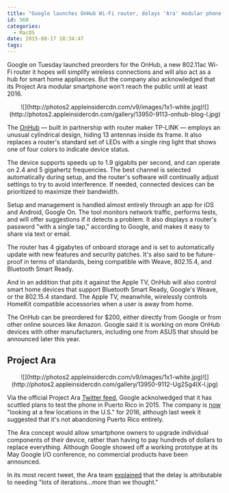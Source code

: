 ```yaml
---
title: "Google launches OnHub Wi-Fi router, delays 'Ara' modular phone tests to 2016"
id: 568
categories:
  - MacOS
date: 2015-08-17 18:34:47
tags:
---
```


<span itemprop="articleBody" readability="33"><span>Google on Tuesday launched preorders for the OnHub, a new 802.11ac Wi-Fi router it hopes will simplify wireless connections and will also act as a hub for smart home appliances. But the company also acknowledged that its Project Ara modular smartphone won't reach the public until at least 2016.

</span>

<div align="center">
<div>![](http://photos2.appleinsidercdn.com/v9/images/1x1-white.jpg)<noscript>![](http://photos2.appleinsidercdn.com/gallery/13950-9113-onhub-blog-l.jpg)</noscript></div>

<span></span></div>

The [OnHub](http://on.google.com/hub) — built in partnership with router maker TP-LINK — employs an unusual cylindrical design, hiding 13 antennas inside its frame. It also replaces a router's standard set of LEDs with a single ring light that shows one of four colors to indicate device status.

The device supports speeds up to 1.9 gigabits per second, and can operate on 2.4 and 5 gigahertz frequencies. The best channel is selected automatically during setup, and the router's software will continually adjust settings to try to avoid interference. If needed, connected devices can be prioritized to maximize their bandwidth.

Setup and management is handled almost entirely through an app for iOS and Android, Google On. The tool monitors network traffic, performs tests, and will offer suggestions if it detects a problem. It also displays a router's password "with a single tap," according to Google, and makes it easy to share via text or email.

The router has 4 gigabytes of onboard storage and is set to automatically update with new features and security patches. It's also said to be future-proof in terms of standards, being compatible with Weave, 802.15.4, and Bluetooth Smart Ready.

And in an addition that pits it against the Apple TV, OnHub will also control smart home devices that support Bluetooth Smart Ready, Google's Weave, or the 802.15.4 standard. The Apple TV, meanwhile, wirelessly controls HomeKit compatible accessories when a user is away from home.

The OnHub can be preordered for $200, either directly from Google or from other online sources like Amazon. Google said it is working on more OnHub devices with other manufacturers, including one from ASUS that should be announced later this year.

## Project Ara

<div align="center">
<div>![](http://photos2.appleinsidercdn.com/v9/images/1x1-white.jpg)<noscript>![](http://photos2.appleinsidercdn.com/gallery/13950-9112-Ug2Sg4lX-l.jpg)</noscript></div>

<span></span></div>

Via the official Project Ara [Twitter feed](https://twitter.com/ProjectAra), Google acknolwedged that it has scuttled plans to test the phone in Puerto Rico in 2015\. The company is [now](https://twitter.com/ProjectAra/status/633356613613555712) "looking at a few locations in the U.S." for 2016, although last week it suggested that it's not abandoning Puerto Rico entirely.

The Ara concept would allow smartphone owners to upgrade individual components of their device, rather than having to pay hundreds of dollars to replace everything. Although Google showed off a working prototype at its May Google I/O conference, no commercial products have been announced.

In its most recent tweet, the Ara team [explained](https://twitter.com/ProjectAra/status/633359350656954368) that the delay is attributable to needing "lots of iterations...more than we thought."
</span>